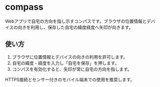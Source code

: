 # compass

Webアプリで自宅の方向を指し示すコンパスです。ブラウザの位置情報とデバイスの向きを利用し、保存した自宅の緯度経度へ矢印が向きます。

## 使い方
1. ブラウザに位置情報とデバイスの向きの利用を許可します。
2. 自宅の緯度・経度を入力し「自宅を保存」を押します。
3. コンパスを有効化すると、矢印が常に自宅の方向を指します。

HTTPS接続とセンサー付きのモバイル端末での使用を推奨します。
